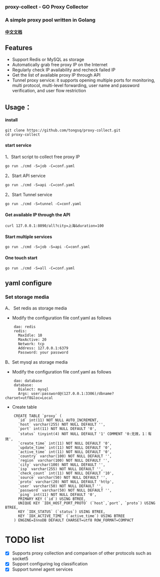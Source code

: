 ### proxy-collect - GO Proxy Collector

### A simple proxy pool written in Golang

#### [中文文档](README.md)

Features
------

* Support Redis or MySQL as storage
* Automatically grab free proxy IP on the Internet
* Regularly check IP availability and recheck failed IP
* Get the list of available proxy IP through API
* Tunnel proxy service: it supports opening multiple ports for monitoring, multi protocol, multi-level forwarding, user name and password verification, and user flow restriction

## Usage：

#### install

    git clone https://github.com/tongsq/proxy-collect.git
    cd proxy-collect

#### start service
1、Start script to collect free proxy IP

    go run ./cmd -S=job -C=conf.yaml
2、Start API service

    go run ./cmd -S=api -C=conf.yaml
2、Start Tunnel service

    go run ./cmd -S=tunnel -C=conf.yaml
#### Get available IP through the API

    curl 127.0.0.1:8090/all?city=上海&duration=100

#### Start multiple services

    go run ./cmd -S=job -S=api -C=conf.yaml
#### One touch start
    go run ./cmd -S=all -C=conf.yaml

## yaml configure
### Set storage media
A、 Set redis as storage media

* Modify the configuration file conf.yaml as follows
```
    dao: redis
    redis:
      MaxIdle: 10
      MaxActive: 20
      Network: tcp
      Address: 127.0.0.1:6379
      Password: your password
```
B、Set mysql as storage media

* Modify the configuration file conf.yaml as follows
```
    dao: database
    database:
      Dialect: mysql
      Args: user:password@(127.0.0.1:3306)/dbname?charset=utf8&loc=Local
```
* Create table
```
    CREATE TABLE `proxy` (
      `id` int(11) NOT NULL AUTO_INCREMENT,
      `host` varchar(255) NOT NULL DEFAULT '',
      `port` int(11) NOT NULL DEFAULT '0',
      `status` tinyint(4) NOT NULL DEFAULT '1' COMMENT '0:无效，1：有效',
      `create_time` int(11) NOT NULL DEFAULT '0',
      `update_time` int(11) NOT NULL DEFAULT '0',
      `active_time` int(11) NOT NULL DEFAULT '0',
      `country` varchar(100) NOT NULL DEFAULT '',
      `region` varchar(100) NOT NULL DEFAULT '',
      `city` varchar(100) NOT NULL DEFAULT '',
      `isp` varchar(255) NOT NULL DEFAULT '',
      `check_count` int(11) NOT NULL DEFAULT '10',
      `source` varchar(50) NOT NULL DEFAULT '',
      `proto` varchar(20) NOT NULL DEFAULT 'http',
      `user` varchar(50) NOT NULL DEFAULT '',
      `password` varchar(50) NOT NULL DEFAULT '',
      `ping` int(11) NOT NULL DEFAULT '0',
      PRIMARY KEY (`id`) USING BTREE,
      UNIQUE KEY `IDX_HOST_PORT_PROTO` (`host`,`port`, `proto`) USING BTREE,
      KEY `IDX_STATUS` (`status`) USING BTREE,
      KEY `IDX_ACTIVE_TIME` (`active_time`) USING BTREE
    ) ENGINE=InnoDB DEFAULT CHARSET=utf8 ROW_FORMAT=COMPACT
```
# TODO list
- [x] Supports proxy collection and comparison of other protocols such as socket5
- [x] Support configuring log classification
- [x] Support tunnel agent services
